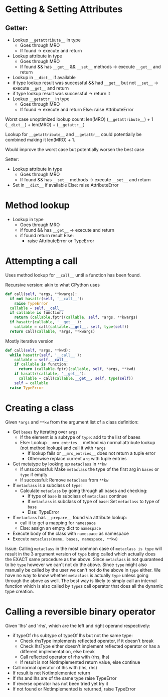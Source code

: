 # Getting & Setting Attributes

## Getter:

* Lookup `__getattribute__` in type
  - Goes through MRO
  - If found -> execute and return
* Lookup attribute in type
  - Goes through MRO
  - If found && has `__get__` && `__set__` methods -> execute `__get__` and return
* Lookup in `__dict__` if available
* if type lookup result was successful && had `__get__` but not `__set__` -> execute `__get__` and return
* if type lookup result was successful -> return it
* Lookup `__getattr__` in type
  - Goes through MRO
  - If found -> execute and return Else:
    raise AttributeError

Worst case unoptimized lookup count: len(MRO) (`__getattribute__`) + 1 (`__dict__`) + len(MRO) + (`__getattr__`)

Lookup for `__getattribute__` and `__getattr__` could potentially be combined making it len(MRO) + 1.

Would improve the worst case but potentially worsen the best case

Setter:

* Lookup attribute in type
  - Goes through MRO
  - If found && has `__set__` methods -> execute `__set__` and return
* Set in `__dict__` if available Else:
  raise AttributeError

# Method lookup

* Lookup in type
  - Goes through MRO
  - if found && has `__get__` -> execute and return
  - if found return result Else:
    - raise AttributeError or TypeError

# Attempting a call

Uses method lookup for `__call__` until a function has been found.

Recursive version: akin to what CPython uses
```python
def call(self, *args, **kwargs):
  if not hasattr(self, '__call__'):
    raise TypeError
  callable = self.__call__
  if callable is function:
    return (callable.fptr)(callable, self, *args, **kwargs)
  if hasattr(callable, '__get__'):
    callable = call(callable.__get__, self, type(self))
  return call(callable, *args, **kwargs)
```

Mostly iterative version

```python
def call(self, *args, **kwd):
  while hasattr(self, '__call__'):
    callable = self.__call__
    if callable is function:
      return (callable.fptr)(callable, self, *args, **kwd)
    if hasattr(callable, '__get__'):
      callable = call(callable.__get__, self, type(self))
    self = callable
  raise TypeError
```

# Creating a class

Given `*args` and `**kw` from the argument list of a class definition:

* Get `bases` by iterating over `args`
  * If the element is a subtype of `type`: add to the list of bases
  * Else: Lookup `__mro_entries__` method via normal attribute lookup (not method lookup) and call it with `*args`
    * If lookup fails or `__mro_entries__` does not return a tuple error
    * Otherwise replace current `arg` with tuple entries
* Get metatype by looking up `metaclass` in `**kw`
  * If unsuccessful: Make `metaclass` the type of the first arg in `bases` or `type` if empty
  * If successful: Remove `metaclass` from `**kw`
* If `metaclass` is a subclass of `type`:
  * Calculate `metaclass` by going through all bases and checking:
    * If type of `base` is subclass of `metaclass` continue
    * If `metaclass` is subclass of type of `base`: Set `metaclass` to type of `base`
    * Else: TypeError
* If `metaclass` has `__prepare__` found via attribute lookup:
  * call it to get a mapping for `namespace`
  * Else: assign an empty dict to `namespace`
* Execute body of the class with `namespace` as namespace
* Execute `metaclass(name, bases, namespace, **kw)`

Issue: Calling `metaclass` in the most common case of `metaclass is type` will result in the 3 argument version of 
`type` being called which actually does the EXACT same procedure as the above. Since `metaclass` is not guaranteed
to be `type` however we can't not do the above. Since `type` might also manually be called by the user we can't not do
the above in `type` either. We have no way to know whether `metaclass` is actually `type` unless going through the above
as well. The best way is likely to simply call an internal function which is also called by `type`s call operator
that does all the dynamic type creation. 

# Calling a reversible binary operator

Given 'lhs' and 'rhs', which are the left and right operand respectively:

* if typeOf rhs subtype of typeOf lhs but not the same type:
  * Check rhsType implements reflected operator, if it doesn't break
  * Check lhsType either doesn't implement reflected operator or has a different implementation, else break
  * Call reflected operator of rhs with (rhs, lhs)
  * If result is not NotImplemented return value, else continue
* Call normal operator of lhs with (lhs, rhs)
* If result is not NotImplemented return
* If rhs and lhs are of the same type raise TypeError
* If reverse operator has not been tried yet try it
* If not found or NotImplemented is returned, raise TypeError
